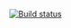 [![Build status](https://ci.appveyor.com/api/projects/status/qvox9s1i00oyd10u?svg=true)](https://ci.appveyor.com/project/OlgaKusakina/aqahw2-3patterns-2)